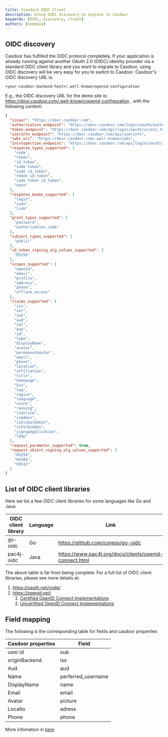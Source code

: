 ```yaml
---
title: Standard OIDC Client
description: Using OIDC discovery to migrate to Casdoor
keywords: [OIDC, discovery, client]
authors: [nomeguy]
---
```


## OIDC discovery

Casdoor has fulfilled the OIDC protocol completely. If your application is already running against another OAuth 2.0 (OIDC) identity provider via a standard OIDC client library and you want to migrate to Casdoor, using OIDC discovery will be very easy for you to switch to Casdoor. Casdoor's OIDC discovery URL is:

```
<your-casdoor-backend-host>/.well-known/openid-configuration
```

E.g., the OIDC discovery URL for the demo site is: https://door.casdoor.com/.well-known/openid-configuration , with the following content:

```json
{
  "issuer": "https://door.casdoor.com",
  "authorization_endpoint": "https://door.casdoor.com/login/oauth/authorize",
  "token_endpoint": "https://door.casdoor.com/api/login/oauth/access_token",
  "userinfo_endpoint": "https://door.casdoor.com/api/userinfo",
  "jwks_uri": "https://door.casdoor.com/.well-known/jwks",
  "introspection_endpoint": "https://door.casdoor.com/api/login/oauth/introspect",
  "response_types_supported": [
    "code",
    "token",
    "id_token",
    "code token",
    "code id_token",
    "token id_token",
    "code token id_token",
    "none"
  ],
  "response_modes_supported": [
    "login",
    "code",
    "link"
  ],
  "grant_types_supported": [
    "password",
    "authorization_code"
  ],
  "subject_types_supported": [
    "public"
  ],
  "id_token_signing_alg_values_supported": [
    "RS256"
  ],
  "scopes_supported": [
    "openid",
    "email",
    "profile",
    "address",
    "phone",
    "offline_access"
  ],
  "claims_supported": [
    "iss",
    "ver",
    "sub",
    "aud",
    "iat",
    "exp",
    "id",
    "type",
    "displayName",
    "avatar",
    "permanentAvatar",
    "email",
    "phone",
    "location",
    "affiliation",
    "title",
    "homepage",
    "bio",
    "tag",
    "region",
    "language",
    "score",
    "ranking",
    "isOnline",
    "isAdmin",
    "isGlobalAdmin",
    "isForbidden",
    "signupApplication",
    "ldap"
  ],
  "request_parameter_supported": true,
  "request_object_signing_alg_values_supported": [
    "HS256",
    "HS384",
    "HS512"
  ]
}
```

## List of OIDC client libraries

Here we list a few OIDC client libraries for some languages like Go and Java:

| OIDC client library | Language | Link                                                   |
|---------------------|----------|--------------------------------------------------------|
| go-oidc             | Go       | https://github.com/coreos/go-oidc                      |
| pac4j-oidc          | Java     | https://www.pac4j.org/docs/clients/openid-connect.html |

The above table is far from being complete. For a full list of OIDC client libraries, please see more details at:

1. https://oauth.net/code/
2. https://openid.net/
    1. [Certified OpenID Connect Implementations](https://openid.net/developers/certified/)
    1. [Uncertified OpenID Connect Implementations](https://openid.net/developers/uncertified/)

## Field mapping
The following is the corresponding table for fields and casdoor properties

| Casdoor properties  | Field               |
|---------------------|---------------------|
| user.id             | sub                 |
| originBackend       | iss                 |
| Aud                 | aud                 |
| Name                | perferred_username  |
| DisplayName         | name                |
| Email               | email               |
| Avatar              | picture             |
| Locatio             | adress              |
| Phone               | phone               |

More infomation in [here](https://github.com/casdoor/casdoor/blob/master/object/user.go)

